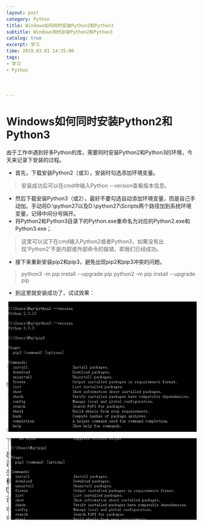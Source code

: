 ```yaml
---
layout: post
category: Python
title: Windows如何同时安装Python2和Python3
subtitle: Windows同时安装Python2和Python3
catalog: true
excerpt: 学习
time: 2019.03.01 14:35:00
tags:
- 学习
- Python


   
---
```


# Windows如何同时安装Python2和Python3

 由于工作中遇到好多Python的库，需要同时安装Python2和Python3的环境，今天来记录下安装的过程。

- 首先，下载安装Python2（或3），安装时勾选添加环境变量。
> 安装成功后可以在cmd中输入Python --version查看版本信息。
- 然后下载安装Python3（或2），最好不要勾选自动添加环境变量，而是自己手动加。手动将D:\python27以及D:\python27\Scripts两个路径加到系统环境变量，记得中间分号隔开。
- 将Python2和Python3目录下的Python.exe重命名为对应的Python2.exe和Python3.exe；
> 这里可以试下在cmd输入Python2或者Python3，如果没有出现'Python2'不是内部或外部命令的报错，即我们已经成功。
- 接下来重新安装pip2和pip3，避免出现pip2和pip3冲突的问题。
> python3 -m pip install --upgrade pip
> python2 -m pip install --upgrade pip
- 到这里就安装成功了，试试效果：

![img](/img/in-post/post-Python2.PNG)

![img](/img/in-post/post-Python3.PNG)

